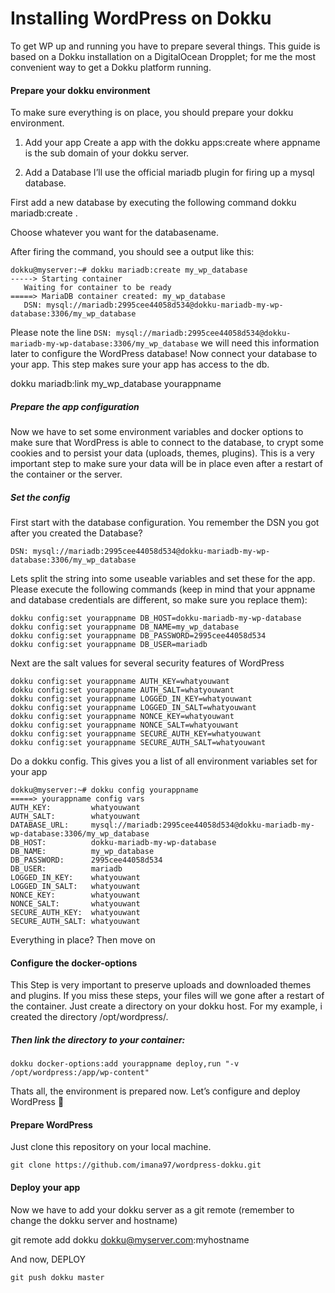 # Installing WordPress on Dokku

To get WP up and running you have to prepare several things. This guide is based on a Dokku installation on a DigitalOcean Dropplet; for me the most convenient way to get a Dokku platform running.

#### Prepare your dokku environment
To make sure everything is on place, you should prepare your dokku environment.

1. Add your app
Create a app with the  dokku apps:create <appname> where appname is the sub domain of your dokku server.

2. Add a Database
I’ll use the official mariadb plugin for firing up a mysql database.

First add a new database by executing the following command  dokku mariadb:create .

Choose whatever you want for the databasename.

After firing the command, you should see a output like this:


    dokku@myserver:~# dokku mariadb:create my_wp_database
    -----> Starting container
       Waiting for container to be ready
    =====> MariaDB container created: my_wp_database
       DSN: mysql://mariadb:2995cee44058d534@dokku-mariadb-my-wp-database:3306/my_wp_database


Please note the line
  `DSN: mysql://mariadb:2995cee44058d534@dokku-mariadb-my-wp-database:3306/my_wp_database` we will need this information later to configure the WordPress database!
Now connect your database to your app. This step makes sure your app has access to the db.

dokku mariadb:link my_wp_database yourappname


##### Prepare the app configuration

Now we have to set some environment variables and docker options to make sure that WordPress is able to connect to the database, to crypt some cookies and to persist your data (uploads, themes, plugins). This is a very important step to make sure your data will be in place even after a restart of the container or the server.

##### Set the config

First start with the database configuration. You remember the DSN you got after you created the Database?

`DSN: mysql://mariadb:2995cee44058d534@dokku-mariadb-my-wp-database:3306/my_wp_database`

Lets split the string into some useable variables and set these for the app. Please execute the following commands (keep in mind that your appname and database credentials are different, so make sure you replace them):


    dokku config:set yourappname DB_HOST=dokku-mariadb-my-wp-database
    dokku config:set yourappname DB_NAME=my_wp_database
    dokku config:set yourappname DB_PASSWORD=2995cee44058d534
    dokku config:set yourappname DB_USER=mariadb

Next are the salt values for several security features of WordPress

    dokku config:set yourappname AUTH_KEY=whatyouwant
    dokku config:set yourappname AUTH_SALT=whatyouwant
    dokku config:set yourappname LOGGED_IN_KEY=whatyouwant
    dokku config:set yourappname LOGGED_IN_SALT=whatyouwant
    dokku config:set yourappname NONCE_KEY=whatyouwant
    dokku config:set yourappname NONCE_SALT=whatyouwant
    dokku config:set yourappname SECURE_AUTH_KEY=whatyouwant
    dokku config:set yourappname SECURE_AUTH_SALT=whatyouwant
    
Do a  dokku config. This gives you a list of all environment variables set for your app


    dokku@myserver:~# dokku config yourappname
    =====> yourappname config vars
    AUTH_KEY:         whatyouwant
    AUTH_SALT:        whatyouwant
    DATABASE_URL:     mysql://mariadb:2995cee44058d534@dokku-mariadb-my-wp-database:3306/my_wp_database
    DB_HOST:          dokku-mariadb-my-wp-database
    DB_NAME:          my_wp_database
    DB_PASSWORD:      2995cee44058d534
    DB_USER:          mariadb
    LOGGED_IN_KEY:    whatyouwant
    LOGGED_IN_SALT:   whatyouwant
    NONCE_KEY:        whatyouwant
    NONCE_SALT:       whatyouwant
    SECURE_AUTH_KEY:  whatyouwant
    SECURE_AUTH_SALT: whatyouwant
    
Everything in place? Then move on 

#### Configure the docker-options

This Step is very important to preserve uploads and downloaded themes and plugins. If you miss these steps, your files will we gone after a restart of the container.
 Just create a directory on your dokku host. For my example, i created the directory /opt/wordpress/.

##### Then link the directory to your container:

`dokku docker-options:add yourappname deploy,run "-v /opt/wordpress:/app/wp-content"`

Thats all, the environment is prepared now. Let’s configure and deploy WordPress 🙂

#### Prepare WordPress
Just clone this repository on your local machine.

    git clone https://github.com/imana97/wordpress-dokku.git

 
#### Deploy your app

Now we have to add your dokku server as a git remote (remember to change the dokku server and hostname)

git remote add dokku dokku@myserver.com:myhostname

And now, DEPLOY

    git push dokku master
